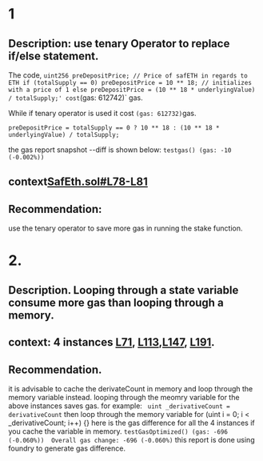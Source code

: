 # 1
## Description: use tenary Operator to replace if/else statement.
 The code,
 ` uint256 preDepositPrice; // Price of safETH in regards to ETH
         if (totalSupply == 0)
            preDepositPrice = 10 ** 18; // initializes with a price of 1
         else preDepositPrice = (10 ** 18 * underlyingValue) / totalSupply;' cost `(gas: 612742)` gas.

While if tenary operator is used it cost `(gas: 612732)`gas.

`preDepositPrice = totalSupply == 0 ? 10 ** 18 : (10 ** 18 * underlyingValue) / totalSupply;`

the gas report snapshot --diff is shown below:
`testgas() (gas: -10 (-0.002%)) `

## context[SafEth.sol#L78-L81](https://github.com/code-423n4/2023-03-asymmetry/blob/44b5cd94ebedc187a08884a7f685e950e987261c/contracts/SafEth/SafEth.sol#L78-L81)

## Recommendation: 
use the tenary operator to save more gas in running the stake function.

# 2.

## Description. Looping through a state variable consume more gas than looping through a memory.
## context: 4 instances [L71](https://github.com/code-423n4/2023-03-asymmetry/blob/44b5cd94ebedc187a08884a7f685e950e987261c/contracts/SafEth/SafEth.sol#L71), [L113](https://github.com/code-423n4/2023-03-asymmetry/blob/44b5cd94ebedc187a08884a7f685e950e987261c/contracts/SafEth/SafEth.sol#L113),[L147](https://github.com/code-423n4/2023-03-asymmetry/blob/44b5cd94ebedc187a08884a7f685e950e987261c/contracts/SafEth/SafEth.sol#L147), [L191](https://github.com/code-423n4/2023-03-asymmetry/blob/44b5cd94ebedc187a08884a7f685e950e987261c/contracts/SafEth/SafEth.sol#L191).

## Recommendation.
it is advisable to cache the derivateCount in memory and loop through the memory variable instead.
looping through the meomry variable for the above instances saves gas.
for example: ` uint _derivativeCount = derivativeCount` 
then loop through the memory variable
for (uint i = 0; i < _derivativeCount; i++) {}
here is the gas difference for all the 4 instances if you cache the variable in memory.
    `testGasOptimized() (gas: -696 (-0.060%)) 
     Overall gas change: -696 (-0.060%)`
this report is done using foundry to generate gas difference.